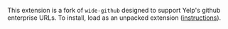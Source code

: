 This extension is a fork of `wide-github` designed to support Yelp's github enterprise URLs. To install, load as an unpacked extension ([instructions](https://stackoverflow.com/questions/24577024/install-chrome-extension-not-in-the-store#:~:text=Extensions%20can%20be%20loaded%20in,extension...%22%20button.)).
